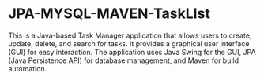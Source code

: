 # JPA-MYSQL-MAVEN-TaskLIst
This is a Java-based Task Manager application that allows users to create, update, delete, and search for tasks. It provides a graphical user interface (GUI) for easy interaction. The application uses Java Swing for the GUI, JPA (Java Persistence API) for database management, and Maven for build automation.

